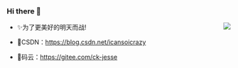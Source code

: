 ### Hi there 👋

<!--
**ck-jesse/ck-jesse** is a ✨ _special_ ✨ repository because its `README.md` (this file) appears on your GitHub profile.

Here are some ideas to get you started:

- 🔭 I’m currently working on ...
- 🌱 I’m currently learning ...
- 👯 I’m looking to collaborate on ...
- 🤔 I’m looking for help with ...
- 💬 Ask me about ...
- 📫 How to reach me: ...
- 😄 Pronouns: ...
- ⚡ Fun fact: ...
-->

<img align="right" src="https://github-readme-stats.vercel.app/api?username=ck-jesse&show_icons=true&icon_color=CE1D2D&text_color=718096&bg_color=ffffff&hide_title=true" />

- ✨为了更美好的明天而战!
  
- 🌱CSDN：https://blog.csdn.net/icansoicrazy
  
- 🔭码云：https://gitee.com/ck-jesse 

